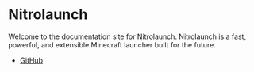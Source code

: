 # Nitrolaunch

Welcome to the documentation site for Nitrolaunch. Nitrolaunch is a fast, powerful, and extensible Minecraft launcher built for the future.

- [GitHub](https://github.com/mcvm-launcher/mcvm)